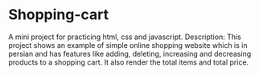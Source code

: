 # Shopping-cart
 A mini project for practicing html, css and javascript.
Description:
This project shows an example of simple online shopping website which is in persian and 
has features like adding, deleting, increasing and decreasing products to a shopping cart.
It also render the total items and total price.
